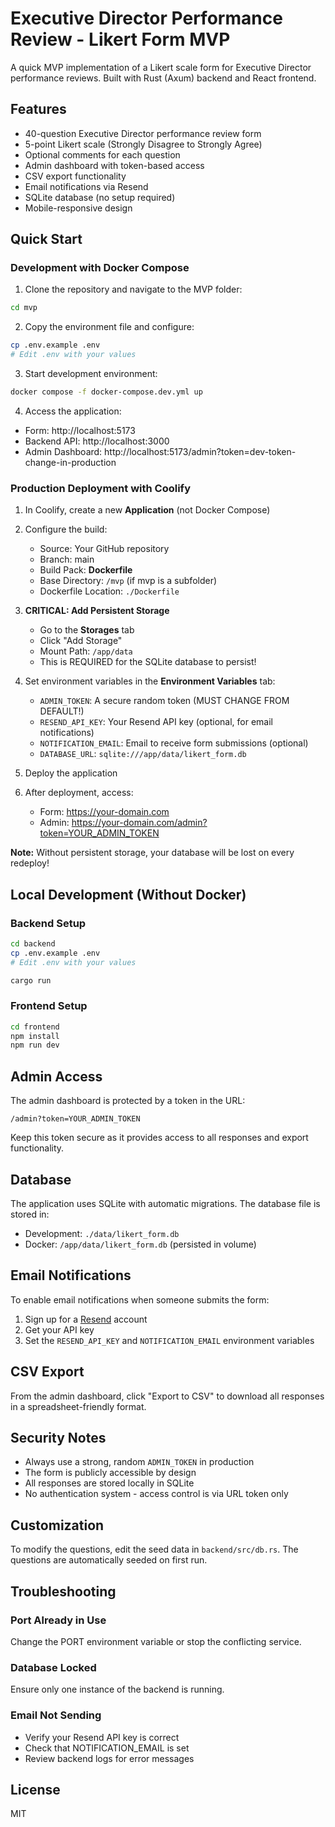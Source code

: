# Executive Director Performance Review - Likert Form MVP

A quick MVP implementation of a Likert scale form for Executive Director performance reviews. Built with Rust (Axum) backend and React frontend.

## Features

- 40-question Executive Director performance review form
- 5-point Likert scale (Strongly Disagree to Strongly Agree)
- Optional comments for each question
- Admin dashboard with token-based access
- CSV export functionality
- Email notifications via Resend
- SQLite database (no setup required)
- Mobile-responsive design

## Quick Start

### Development with Docker Compose

1. Clone the repository and navigate to the MVP folder:
```bash
cd mvp
```

2. Copy the environment file and configure:
```bash
cp .env.example .env
# Edit .env with your values
```

3. Start development environment:
```bash
docker compose -f docker-compose.dev.yml up
```

4. Access the application:
- Form: http://localhost:5173
- Backend API: http://localhost:3000
- Admin Dashboard: http://localhost:5173/admin?token=dev-token-change-in-production

### Production Deployment with Coolify

1. In Coolify, create a new **Application** (not Docker Compose)

2. Configure the build:
   - Source: Your GitHub repository
   - Branch: main
   - Build Pack: **Dockerfile**
   - Base Directory: `/mvp` (if mvp is a subfolder)
   - Dockerfile Location: `./Dockerfile`

3. **CRITICAL: Add Persistent Storage**
   - Go to the **Storages** tab
   - Click "Add Storage"
   - Mount Path: `/app/data`
   - This is REQUIRED for the SQLite database to persist!

4. Set environment variables in the **Environment Variables** tab:
   - `ADMIN_TOKEN`: A secure random token (MUST CHANGE FROM DEFAULT!)
   - `RESEND_API_KEY`: Your Resend API key (optional, for email notifications)
   - `NOTIFICATION_EMAIL`: Email to receive form submissions (optional)
   - `DATABASE_URL`: `sqlite:///app/data/likert_form.db`

5. Deploy the application

6. After deployment, access:
   - Form: https://your-domain.com
   - Admin: https://your-domain.com/admin?token=YOUR_ADMIN_TOKEN

**Note:** Without persistent storage, your database will be lost on every redeploy!

## Local Development (Without Docker)

### Backend Setup

```bash
cd backend
cp .env.example .env
# Edit .env with your values

cargo run
```

### Frontend Setup

```bash
cd frontend
npm install
npm run dev
```

## Admin Access

The admin dashboard is protected by a token in the URL:
```
/admin?token=YOUR_ADMIN_TOKEN
```

Keep this token secure as it provides access to all responses and export functionality.

## Database

The application uses SQLite with automatic migrations. The database file is stored in:
- Development: `./data/likert_form.db`
- Docker: `/app/data/likert_form.db` (persisted in volume)

## Email Notifications

To enable email notifications when someone submits the form:

1. Sign up for a [Resend](https://resend.com) account
2. Get your API key
3. Set the `RESEND_API_KEY` and `NOTIFICATION_EMAIL` environment variables

## CSV Export

From the admin dashboard, click "Export to CSV" to download all responses in a spreadsheet-friendly format.

## Security Notes

- Always use a strong, random `ADMIN_TOKEN` in production
- The form is publicly accessible by design
- All responses are stored locally in SQLite
- No authentication system - access control is via URL token only

## Customization

To modify the questions, edit the seed data in `backend/src/db.rs`. The questions are automatically seeded on first run.

## Troubleshooting

### Port Already in Use
Change the PORT environment variable or stop the conflicting service.

### Database Locked
Ensure only one instance of the backend is running.

### Email Not Sending
- Verify your Resend API key is correct
- Check that NOTIFICATION_EMAIL is set
- Review backend logs for error messages

## License

MIT